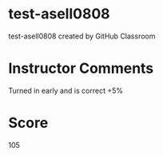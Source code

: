 # test-asell0808
test-asell0808 created by GitHub Classroom
# Instructor Comments
Turned in early and is correct +5%
# Score
105
